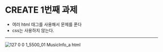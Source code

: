 # CREATE 1번째 과제

* 여러 html 태그를 사용해서 문제를 푼다
* css는 사용하지 않는다.

---
![127 0 0 1_5500_01 MusicInfo_a html](https://github.com/Team-CREATE-2024/01.HTML-MusicInfo/assets/123725521/a7e04440-eb9f-40b5-b67d-7f02d2b8e497)
